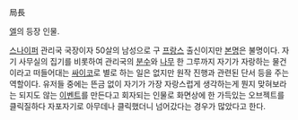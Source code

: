 局長

[엘](%EC%97%98%28%EC%97%90%EB%A1%9C%EA%B2%8C%29.md)의 등장 인물.

[스나이퍼](%EC%8A%A4%EB%82%98%EC%9D%B4%ED%8D%BC.md) 관리국 국장이자 50살의 남성으로 구
[프랑스](%ED%94%84%EB%9E%91%EC%8A%A4.md) 출신이지만 [본명](%EB%B3%B8%EB%AA%85.md)은
불명이다. 자기 사무실의 집기를 비롯하여 관리국의 [분수](%EB%B6%84%EC%88%98.md)와
[나무](%EB%82%98%EB%AC%B4.md) 한 그루까지 자기가 자랑하는 물건이라고 떠들어대는
[싸이코](%EC%8B%B8%EC%9D%B4%EC%BD%94.md)로 별로 하는 일은 없지만 원작 진행과 관련된 단서 등을 주는
역할이다. 유저들 중에는 뜬금 없이 자기가 가장 자랑스럽게 생각하는게 뭔지 맞혀보라는 되지도 않는
[이벤트](%EC%9D%B4%EB%B2%A4%ED%8A%B8.md)를 만든다고 회자되는 인물로 화면상에 한 가득있는 오브젝트를
클릭질하다 자포자기로 아무데나 클릭했더니 넘어갔다는 경우가 많았다고 한다.

